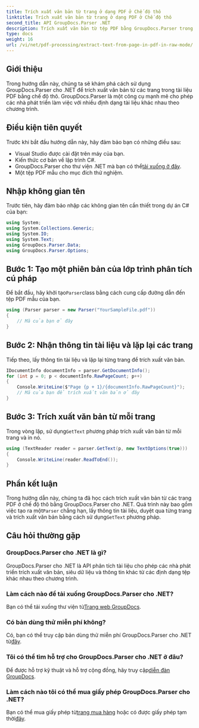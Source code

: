 ```yaml
---
title: Trích xuất văn bản từ trang ở dạng PDF ở Chế độ thô
linktitle: Trích xuất văn bản từ trang ở dạng PDF ở Chế độ thô
second_title: API GroupDocs.Parser .NET
description: Trích xuất văn bản từ tệp PDF bằng GroupDocs.Parser trong C#. Tìm hiểu cách trích xuất văn bản PDF hiệu quả với thư viện .NET mạnh mẽ này.
type: docs
weight: 16
url: /vi/net/pdf-processing/extract-text-from-page-in-pdf-in-raw-mode/
---
```

## Giới thiệu
Trong hướng dẫn này, chúng ta sẽ khám phá cách sử dụng GroupDocs.Parser cho .NET để trích xuất văn bản từ các trang trong tài liệu PDF bằng chế độ thô. GroupDocs.Parser là một công cụ mạnh mẽ cho phép các nhà phát triển làm việc với nhiều định dạng tài liệu khác nhau theo chương trình.
## Điều kiện tiên quyết
Trước khi bắt đầu hướng dẫn này, hãy đảm bảo bạn có những điều sau:
- Visual Studio được cài đặt trên máy của bạn.
- Kiến thức cơ bản về lập trình C#.
- GroupDocs.Parser cho thư viện .NET mà bạn có thể[tải xuống ở đây](https://releases.groupdocs.com/parser/net/).
- Một tệp PDF mẫu cho mục đích thử nghiệm.

## Nhập không gian tên
Trước tiên, hãy đảm bảo nhập các không gian tên cần thiết trong dự án C# của bạn:
```csharp
using System;
using System.Collections.Generic;
using System.IO;
using System.Text;
using GroupDocs.Parser.Data;
using GroupDocs.Parser.Options;
```
## Bước 1: Tạo một phiên bản của lớp trình phân tích cú pháp
 Để bắt đầu, hãy khởi tạo`Parser`class bằng cách cung cấp đường dẫn đến tệp PDF mẫu của bạn.
```csharp
using (Parser parser = new Parser("YourSampleFile.pdf"))
{
    // Mã của bạn ở đây
}
```
## Bước 2: Nhận thông tin tài liệu và lặp lại các trang
Tiếp theo, lấy thông tin tài liệu và lặp lại từng trang để trích xuất văn bản.
```csharp
IDocumentInfo documentInfo = parser.GetDocumentInfo();
for (int p = 0; p < documentInfo.RawPageCount; p++)
{
    Console.WriteLine($"Page {p + 1}/{documentInfo.RawPageCount}");
    // Mã của bạn để trích xuất văn bản ở đây
}
```
## Bước 3: Trích xuất văn bản từ mỗi trang
 Trong vòng lặp, sử dụng`GetText` phương pháp trích xuất văn bản từ mỗi trang và in nó.
```csharp
using (TextReader reader = parser.GetText(p, new TextOptions(true)))
{
    Console.WriteLine(reader.ReadToEnd());
}
```

## Phần kết luận
 Trong hướng dẫn này, chúng ta đã học cách trích xuất văn bản từ các trang PDF ở chế độ thô bằng GroupDocs.Parser cho .NET. Quá trình này bao gồm việc tạo ra một`Parser` chẳng hạn, lấy thông tin tài liệu, duyệt qua từng trang và trích xuất văn bản bằng cách sử dụng`GetText` phương pháp.

## Câu hỏi thường gặp
### GroupDocs.Parser cho .NET là gì?
GroupDocs.Parser cho .NET là API phân tích tài liệu cho phép các nhà phát triển trích xuất văn bản, siêu dữ liệu và thông tin khác từ các định dạng tệp khác nhau theo chương trình.
### Làm cách nào để tải xuống GroupDocs.Parser cho .NET?
 Bạn có thể tải xuống thư viện từ[Trang web GroupDocs](https://releases.groupdocs.com/parser/net/).
### Có bản dùng thử miễn phí không?
 Có, bạn có thể truy cập bản dùng thử miễn phí GroupDocs.Parser cho .NET từ[đây](https://releases.groupdocs.com/).
### Tôi có thể tìm hỗ trợ cho GroupDocs.Parser cho .NET ở đâu?
 Để được hỗ trợ kỹ thuật và hỗ trợ cộng đồng, hãy truy cập[diễn đàn GroupDocs](https://forum.groupdocs.com/c/parser/17).
### Làm cách nào tôi có thể mua giấy phép GroupDocs.Parser cho .NET?
 Bạn có thể mua giấy phép từ[trang mua hàng](https://purchase.groupdocs.com/buy) hoặc có được giấy phép tạm thời[đây](https://purchase.groupdocs.com/temporary-license/).